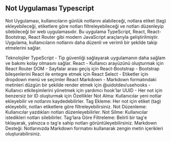 ## Not Uygulaması Typescript

Not Uygulaması, kullanıcıların günlük notlarını alabileceği, notlara etiket (tag) ekleyebileceği, etiketlere göre notları filtreleyebileceği ve notları düzenleyip silebileceği bir web uygulamasıdır. Bu uygulama TypeScript, React, React-Bootstrap, React Router gibi modern JavaScript araçlarıyla geliştirilmiştir. Uygulama, kullanıcıların notlarını daha düzenli ve verimli bir şekilde takip etmelerini sağlar.

Teknolojiler
TypeScript - Tip güvenliği sağlayarak uygulamanın daha sağlam ve bakımı kolay olmasını sağlar.
React - Kullanıcı arayüzünü oluşturmak için
React Router DOM - Sayfalar arası geçiş için
React-Bootstrap - Bootstrap bileşenlerini React ile entegre etmek için
React Select - Etiketler için dropdown menü ve seçimler
React Markdown - Markdown formatındaki metinleri düzgün bir şekilde render etmek için
@uidotdev/usehooks - Kullanıcı etkileşimlerini yönetmek için yardımcı hook'lar
UUID - Her not için benzersiz bir ID oluşturmak için
Özellikler
Not Alma: Kullanıcılar yeni notlar ekleyebilir ve notlarını kaydedebilirler.
Tag Ekleme: Her not için etiket (tag) ekleyebilir, notları etiketlere göre filtreleyebilirsiniz.
Not Düzenleme: Kullanıcılar yazdıkları notları düzenleyebilirler.
Not Silme: Kullanıcılar istedikleri notları silebilirler.
Tag'lara Göre Filtreleme: Belirli bir tag'e tıklayarak, yalnızca o tag'e sahip notları görüntüleyebilirsiniz.
Markdown Desteği: Notlarınızda Markdown formatını kullanarak zengin metin içerikleri oluşturabilirsiniz.

